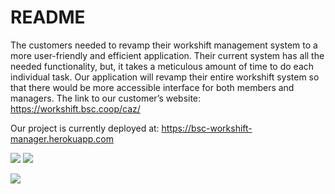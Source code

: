 # README

The customers needed to revamp their workshift management system to a more user-friendly and efficient application. Their current system has all the needed functionality, but, it takes a meticulous amount of time to do each individual task. Our application will  revamp their entire workshift system so that there would be more accessible interface for both members and managers. The link to our customer’s website:
https://workshift.bsc.coop/caz/

Our project is currently deployed at:
https://bsc-workshift-manager.herokuapp.com

<a href="https://codeclimate.com/github/Celia0/bsc-workshift-manager/maintainability"><img src="https://api.codeclimate.com/v1/badges/98f4fd2b4774b4306c1f/maintainability"></a>
<a href="https://codeclimate.com/github/Celia0/bsc-workshift-manager/test_coverage"><img src="https://api.codeclimate.com/v1/badges/98f4fd2b4774b4306c1f/test_coverage"></a>


<a href="https://travis-ci.org/Celia0/bsc-workshift-manager"><image src="https://travis-ci.org/Celia0/bsc-workshift-manager.svg?branch=master"/></a>
